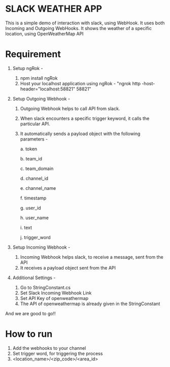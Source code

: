 SLACK WEATHER APP
=================
This is a simple demo of interaction with slack, using WebHook.
It uses both Incoming and Outgoing WebHooks.
It shows the weather of a specific location, using OpenWeatherMap API

Requirement
===========
1. Setup ngRok -
	1. npm install ngRok
	2. Host your localhost application using ngRok - "ngrok http -host-header="localhost:58821" 58821"
2. Setup Outgoing Webhook  -
	1. Outgoing Webhook helps to call API from slack. 
	2. When slack encounters a specific trigger keyword, it calls the particular API.
	3. It automatically sends a payload object with the following parameters -
	
		a. token
		
		b. team_id
		
		c. team_domain
		
		d. channel_id
		
		e. channel_name
		
		f. timestamp
		
		g. user_id
		
		h. user_name
		
		i. text
		
		j. trigger_word
		
3. Setup Incoming Webhook  -
	1. Incoming Webhook helps slack, to receive a message, sent from the API
	2. It receives a payload object sent from the API
4. Additional Settings -
	1. Go to StringConstant.cs
	2. Set Slack Incoming Webhook Link
	3. Set API Key of openweathermap
	4. The API of openweathermap is already given in the StringConstant

And we are good to go!!


How to run
==========
1. Add the webhooks to your channel
2. Set trigger word, for triggering the process
3. <trigger> <location_name>/<zip_code>/<area_id>
